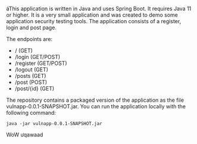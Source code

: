 áThis application is written in Java and uses Spring Boot. It requires Java 11 or higher.
It is a very small application and was created to demo some application security testing tools.
The application consists of a register, login and post page.

The endpoints are:
+ /           (GET)
+ /login      (GET/POST)
+ /register   (GET/POST)
+ /logout     (GET)
+ /posts      (GET)
+ /post       (POST)
+ /post/{id}  (GET)

The repository contains a packaged version of the application as the file vulnapp-0.0.1-SNAPSHOT.jar.
You can run the application locally with the following command: 
<p><code>java -jar vulnapp-0.0.1-SNAPSHOT.jar</code></p>
WoW
ưqawaad
